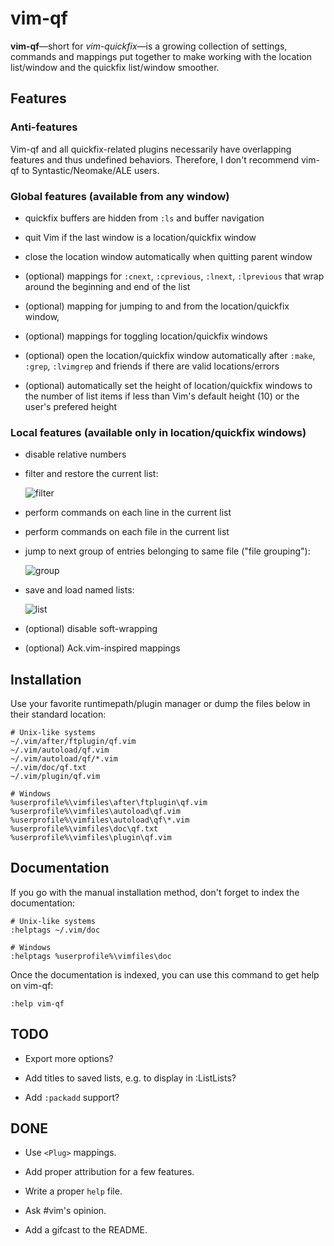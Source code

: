# vim-qf

**vim-qf**—short for *vim-quickfix*—is a growing collection of settings, commands and mappings put together to make working with the location list/window and the quickfix list/window smoother.

## Features

### Anti-features

Vim-qf and all quickfix-related plugins necessarily have overlapping features and thus undefined behaviors. Therefore, I don't recommend vim-qf to Syntastic/Neomake/ALE users.

### Global features (available from any window)

- quickfix buffers are hidden from `:ls` and buffer navigation

- quit Vim if the last window is a location/quickfix window

- close the location window automatically when quitting parent window

- (optional) mappings for `:cnext`, `:cprevious`, `:lnext`, `:lprevious` that wrap around the beginning and end of the list

- (optional) mapping for jumping to and from the location/quickfix window,

- (optional) mappings for toggling location/quickfix windows

- (optional) open the location/quickfix window automatically after `:make`, `:grep`, `:lvimgrep` and friends if there are valid locations/errors

- (optional) automatically set the height of location/quickfix windows to the number of list items if less than Vim's default height (10) or the user's prefered height

### Local features (available only in location/quickfix windows)

- disable relative numbers

- filter and restore the current list:

  ![filter][1]

- perform commands on each line in the current list

- perform commands on each file in the current list

- jump to next group of entries belonging to same file ("file grouping"):

  ![group][2]

- save and load named lists:

  ![list][3]

- (optional) disable soft-wrapping

- (optional) Ack.vim-inspired mappings

## Installation

Use your favorite runtimepath/plugin manager or dump the files below in their standard location:

    # Unix-like systems
    ~/.vim/after/ftplugin/qf.vim
    ~/.vim/autoload/qf.vim
    ~/.vim/autoload/qf/*.vim
    ~/.vim/doc/qf.txt
    ~/.vim/plugin/qf.vim

    # Windows
    %userprofile%\vimfiles\after\ftplugin\qf.vim
    %userprofile%\vimfiles\autoload\qf.vim
    %userprofile%\vimfiles\autoload\qf\*.vim
    %userprofile%\vimfiles\doc\qf.txt
    %userprofile%\vimfiles\plugin\qf.vim

## Documentation

If you go with the manual installation method, don't forget to index the documentation:

    # Unix-like systems
    :helptags ~/.vim/doc

    # Windows
    :helptags %userprofile%\vimfiles\doc

Once the documentation is indexed, you can use this command to get help on vim-qf:

    :help vim-qf

## TODO

- Export more options?

- Add titles to saved lists, e.g. to display in :ListLists?

- Add `:packadd` support?

## DONE

- Use `<Plug>` mappings.

- Add proper attribution for a few features.

- Write a proper `help` file.

- Ask #vim's opinion.

- Add a gifcast to the README.

[1]: https://romainl.github.io/vim-qf/filter.gif
[2]: https://romainl.github.io/vim-qf/group.gif
[3]: https://romainl.github.io/vim-qf/list.gif
